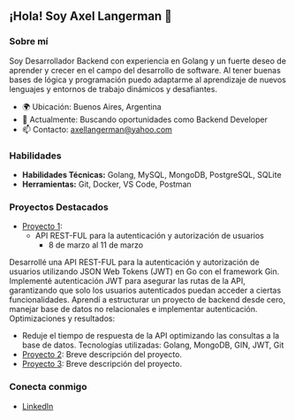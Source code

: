 ## ¡Hola! Soy Axel Langerman 👋

### Sobre mí
Soy Desarrollador Backend con experiencia en Golang y un fuerte deseo de aprender y crecer en el campo del desarrollo de software. Al tener buenas bases de lógica y programación puedo adaptarme al aprendizaje de nuevos lenguajes y entornos de trabajo dinámicos y desafiantes.

- 🌍 Ubicación: Buenos Aires, Argentina
- 💼 Actualmente: Buscando oportunidades como Backend Developer
- 📫 Contacto: axellangerman@yahoo.com

### Habilidades
- **Habilidades Técnicas:** Golang, MySQL, MongoDB, PostgreSQL, SQLite
- **Herramientas:** Git, Docker, VS Code, Postman

### Proyectos Destacados
- [Proyecto 1](https://github.com/langermanaxel/go-jwt-project): 
  - API REST-FUL para la autenticación y autorización de usuarios 
    - 8 de marzo al 11 de marzo

Desarrollé una API REST-FUL para la autenticación y autorización de usuarios utilizando JSON Web Tokens (JWT) en Go con el framework Gin.
Implementé autenticación JWT para asegurar las rutas de la API, garantizando que solo los usuarios autenticados puedan acceder a ciertas funcionalidades.
Aprendí a estructurar un proyecto de backend desde cero, manejar base de datos no relacionales e  implementar autenticación.
Optimizaciones y resultados:
- Reduje el tiempo de respuesta de la API  optimizando las consultas a la base de datos.
Tecnologías utilizadas: Golang, MongoDB, GIN, JWT, Git
- [Proyecto 2](https://github.com/tuusuario/proyecto2): Breve descripción del proyecto.
- [Proyecto 3](https://github.com/tuusuario/proyecto3): Breve descripción del proyecto.

### Conecta conmigo
- [LinkedIn](https://www.linkedin.com/in/axel-langerman/)
